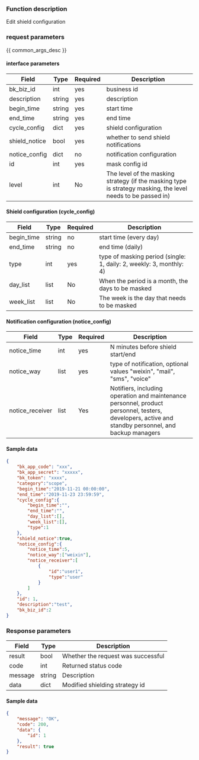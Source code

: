 ### Function description

Edit shield configuration

### request parameters

{{ common_args_desc }}

#### interface parameters

| Field | Type | Required | Description |
| ------------- | ------ | ---- | --------------------------------------------------------- |
| bk_biz_id | int | yes | business id |
| description | string | yes | description |
| begin_time | string | yes | start time |
| end_time | string | yes | end time |
| cycle_config | dict | yes | shield configuration |
| shield_notice | bool | yes | whether to send shield notifications |
| notice_config | dict | no | notification configuration |
| id | int | yes | mask config id |
| level | int | No | The level of the masking strategy (if the masking type is strategy masking, the level needs to be passed in) |

#### Shield configuration (cycle_config)

| Field | Type | Required | Description |
| ---------- | ------ | ---- | -------------------------------------------------- |
| begin_time | string | no | start time (every day) |
| end_time | string | no | end time (daily) |
|type | int | yes | type of masking period (single: 1, daily: 2, weekly: 3, monthly: 4) |
| day_list | list | No | When the period is a month, the days to be masked |
| week_list | list | No | The week is the day that needs to be masked |

#### Notification configuration (notice_config)

| Field | Type | Required | Description |
| --------------- | ---- | ---- | ------------------------------------------------------------ |
| notice_time | int | yes | N minutes before shield start/end |
| notice_way | list | yes | type of notification, optional values ​​"weixin", "mail", "sms", "voice" |
| notice_receiver | list | Yes | Notifiers, including operation and maintenance personnel, product personnel, testers, developers, active and standby personnel, and backup managers |

#### Sample data

```json
{
    "bk_app_code": "xxx",
    "bk_app_secret": "xxxxx",
    "bk_token": "xxxx",
    "category":"scope",
    "begin_time":"2019-11-21 00:00:00",
    "end_time":"2019-11-23 23:59:59",
    "cycle_config":{
        "begin_time":"",
        "end_time":"",
        "day_list":[],
        "week_list":[],
        "type":1
    },
    "shield_notice":true,
    "notice_config":{
        "notice_time":5,
        "notice_way":["weixin"],
        "notice_receiver":[
            {
                "id":"user1",
                "type":"user"
            }
        ]
    },
    "id": 1,
    "description":"test",
    "bk_biz_id":2
}
```

### Response parameters

| Field | Type | Description |
| ------- | ------ | ---------------- |
| result | bool | Whether the request was successful |
| code | int | Returned status code |
| message | string | Description |
| data | dict | Modified shielding strategy id |

#### Sample data

```json
{
    "message": "OK",
    "code": 200,
    "data": {
        "id": 1
    },
    "result": true
}
```
